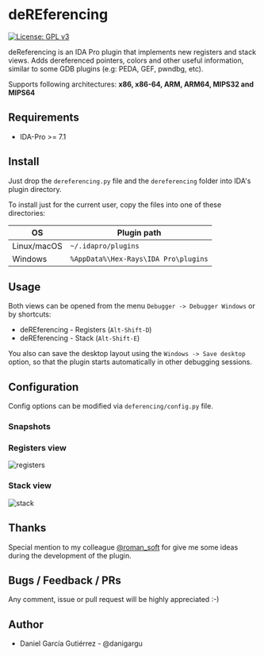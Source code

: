 # deREferencing

 [![License: GPL v3](https://img.shields.io/badge/License-GPLv3-blue.svg)](https://www.gnu.org/licenses/gpl-3.0)

deReferencing is an IDA Pro plugin that implements new registers and stack views. Adds dereferenced pointers, colors and other useful information, similar to some GDB plugins (e.g: PEDA, GEF, pwndbg, etc).

Supports following architectures: **x86, x86-64, ARM, ARM64, MIPS32 and MIPS64**

## Requirements

* IDA-Pro >= 7.1

## Install

Just drop the `dereferencing.py` file and the `dereferencing` folder into IDA's plugin directory.

To install just for the current user, copy the files into one of these directories:

| OS          | Plugin path                          |
| ----------- | ------------------------------------ |
| Linux/macOS | `~/.idapro/plugins`                  |
| Windows     | `%AppData%\Hex-Rays\IDA Pro\plugins` |

## Usage

Both views can be opened from the menu `Debugger -> Debugger Windows` or by shortcuts:

* deREferencing - Registers (`Alt-Shift-D`)
* deREferencing - Stack (`Alt-Shift-E`)

You also can save the desktop layout using the `Windows -> Save desktop` option, so that the plugin starts automatically in other debugging sessions.

## Configuration

Config options can be modified via `deferencing/config.py` file.

### Snapshots

### Registers view

![registers](https://user-images.githubusercontent.com/1675387/64848469-925f0680-d611-11e9-8418-06c5354894be.png)

### Stack view

![stack](https://user-images.githubusercontent.com/1675387/64848678-144f2f80-d612-11e9-8cb1-f3f3a837b267.png)

## Thanks

Special mention to my colleague [@roman_soft](https://twitter.com/roman_soft) for give me some ideas during the development of the plugin.

## Bugs / Feedback / PRs

Any comment, issue or pull request will be highly appreciated :-)

## Author

* Daniel García Gutiérrez - @danigargu
